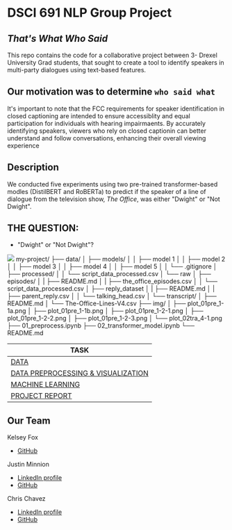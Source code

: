 # DSCI 691 NLP Group Project
## _That's What Who Said_

This repo contains the code for a collaborative project between 3- Drexel University Grad students, that sought to create a tool to identify speakers in multi-party dialogues using text-based features. 

## Our motivation was to determine `who said what`

It's important to note that the FCC requirements for speaker identification in closed captioning are intended to ensure accessiblity and equal participation for individuals with hearing impairmaents. By accurately identifying speakers, viewers who rely on closed captionin can better understand and follow conversations, enhancing their overall viewing experience 

## Description

We conducted five experiments using two pre-trained transformer-based modles (DistilBERT and RoBERTa) to predict if the speaker of a line of dialogue from the television show, *The Office*, was either "Dwight" or "Not Dwight". 

THE QUESTION: 
-------------------

* "Dwight" or "Not Dwight"?



![](/imgtr/chris2.jpg.png)
my-project/
├── data/
│   ├── models/
│   │   ├──  model 1
│   │   ├──  model 2
│   │   ├──  model 3
│   │   ├──  model 4
│   │   ├──  model 5
│   │   └── .gitignore
│   ├──  processed/
│   │   └── script_data_processed.csv
│   └── raw
│       ├── episodes/
│       |   ├──  README.md
│       |   ├──  the_office_episodes.csv
│       │   └──  script_data_processed.csv
│       ├── reply_dataset
│       |   ├──  README.md
│       |   ├──  parent_reply.csv
│       │   └──  talking_head.csv
│       └── transcript/
│           ├──  README.md
│           └──  The-Office-Lines-V4.csv
├── img/
│   ├── plot_01pre_1-1a.png
│   ├── plot_01pre_1-1b.png
│   ├── plot_01pre_1-2-1.png
│   ├── plot_01pre_1-2-2.png
│   ├── plot_01pre_1-2-3.png
│   └── plot_02tra_4-1.png
├── 01_preprocess.ipynb
├── 02_transformer_model.ipynb
└── README.md

| TASK | 
| ------ | 
| [DATA](https://github.com/Zu1uDe1ta/thats-what-who-said/tree/main/data/raw/transcript)|
| [DATA PREPROCESSING & VISUALIZATION](https://github.com/Zu1uDe1ta/thats-what-who-said/blob/main/01_preprocess.ipynb)|
| [MACHINE LEARNING](https://github.com/Zu1uDe1ta/thats-what-who-said/blob/main/02_transformer_model.ipynb)|
| [PROJECT REPORT](https://drive.google.com/file/d/1XaBfhcn7auxYxwwpKagbL-Q5I8kzMMXD/view?usp=sharing)|



## Our Team 

Kelsey Fox
 - [GitHub](https://github.com/porktot)

Justin Minnion  
 - [LinkedIn profile](https://www.linkedin.com/in/justinminnion/)  
 - [GitHub](https://github.com/jminnion)

Chris Chavez
 - [LinkedIn profile](https://www.linkedin.com/in/chrischavez1/)<br>
 - [GitHub](https://github.com/Zu1uDe1ta)

